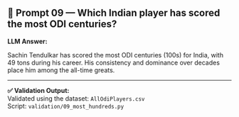 ## 🏏 Prompt 09 — Which Indian player has scored the most ODI centuries?

**LLM Answer:**

Sachin Tendulkar has scored the most ODI centuries (100s) for India, with 49 tons during his career. His consistency and dominance over decades place him among the all-time greats.

---

**✅ Validation Output:**  
Validated using the dataset: `AllOdiPlayers.csv`  
Script: `validation/09_most_hundreds.py`